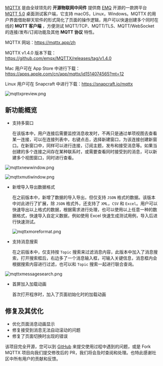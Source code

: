 [MQTTX](https://mqttx.app/zh) 是由全球领先的 **开源物联网中间件** 提供商 [EMQ](https://www.emqx.com/zh) 开源的一款跨平台 [MQTT 5.0](https://www.emqx.com/zh/blog/introduction-to-mqtt-5) 桌面测试客户端，它支持 macOS，Linux，Windows。MQTTX 的用户界面借助聊天软件的形式简化了页面的操作逻辑，用户可以快速创建多个同时在线的 **MQTT 客户端** ，方便测试 MQTT/TCP、MQTT/TLS、MQTT/WebSocket  的连接/发布/订阅功能及其他 **MQTT 协议** 特性。

MQTTX 网站：https://mqttx.app/zh

MQTTX v1.4.0 版本下载：https://github.com/emqx/MQTTX/releases/tag/v1.4.0

Mac 用户可在 App Store 中进行下载：https://apps.apple.com/cn/app/mqttx/id1514074565?mt=12

Linux 用户可在 Snapcraft 中进行下载：https://snapcraft.io/mqttx

![mqttxpreview.png](https://assets.emqx.com/images/8e995e772783202b5c5b50dc4799f800.png)

## 新功能概览

- 支持多窗口

  在该版本中，用户连接后需要监控消息收发时，不再只是通过单项视图去查看某一连接，可以在连接列表中，右键点击，选择新建窗口，为该连接创建新窗口。在新窗口中，同样可以进行连接，订阅主题，发布和接受消息等。如果当创建的多个连接之间存在某种联系时，或需要查看同时接受到的消息，可以新建多个视图窗口，同时进行查看。

![mqttxnewwindow.png](https://assets.emqx.com/images/c584749b8daf7c25d864740532ea4eaa.png)

![mqttxmutiwindow.png](https://assets.emqx.com/images/35209fb06c4bff335e6c49faaec14094.png)

- 新增导入导出数据格式

  在之前版本中，新增了数据的导入导出，但仅支持 `JSON` 格式的数据。该版本中对此进行了扩展，除 `JSON` 格式外，还支持了 `XML`，`CSV` 和 `Excel`。用户可以快速导出以上格式的数据，根据需求进行处理，也可以使用以上任意一种的数据格式，快速导入自定义数据，例如使用 Excel 快速生成测试用例，导入后进行快速测试。

  ![mqttxmoreformat.png](https://assets.emqx.com/images/ec94622bdd335b84041eaebcbf578657.png)

- 支持消息搜索

  在之前版本中，仅支持按 `Topic` 搜索来过滤消息内容，此版本中加入了消息搜索，打开搜索框后，右边多了一个消息输入框，可输入关键信息，消息框内会根据搜索内容进行过滤，也可以和 `Topic` 搜索一起进行联合查询。

![mqttxmessagesearch.png](https://assets.emqx.com/images/8b0c9c5625481449bc7ee4477e2a740f.png)

- 首屏加入加载动画

  首次打开程序时，加入了页面初始化时的加载动画

## 修复及其优化

- 优化页面消息动画显示
- 修复接受到消息无法自动滚动的问题
- 修复了页面切换时出现的错误

该项目完全开源，您可以到 [GitHub](https://github.com/emqx/MQTTX/issues?q=is%3Aissue+is%3Aopen+sort%3Aupdated-desc) 来提交使用过程中遇到的问题，或是 Fork MQTTX 项目向我们提交修改后的 PR，我们将会及时查阅和处理。也特此感谢社区中所有用户的贡献和反馈。
